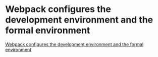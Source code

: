 # Webpack configures the development environment and the formal environment
[Webpack configures the development environment and the formal environment](https://aiwithcloud.com/2022/09/15/webpack_configures_the_development_environment_and_the_formal_environment/)